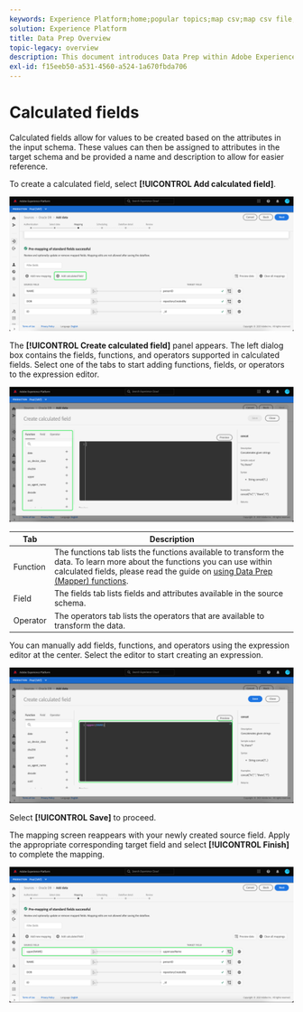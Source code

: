 ```yaml
---
keywords: Experience Platform;home;popular topics;map csv;map csv file;map csv file to xdm;map csv to xdm;ui guide;mapper;mapping;data prep;data preparation;preparing data;
solution: Experience Platform
title: Data Prep Overview
topic-legacy: overview
description: This document introduces Data Prep within Adobe Experience Platform.
exl-id: f15eeb50-a531-4560-a524-1a670fbda706
---
```


# Calculated fields

Calculated fields allow for values to be created based on the attributes in the input schema. These values can then be assigned to attributes in the target schema and be provided a name and description to allow for easier reference.

To create a calculated field, select **[!UICONTROL Add calculated field]**.

![](./images/calculated-fields/add-calculated-field.png)

The **[!UICONTROL Create calculated field]** panel appears. The left dialog box contains the fields, functions, and operators supported in calculated fields. Select one of the tabs to start adding functions, fields, or operators to the expression editor.

![](./images/calculated-fields/create-calculated-field.png)

| Tab | Description |
| --- | ----------- |
| Function | The functions tab lists the functions available to transform the data. To learn more about the functions you can use within calculated fields, please read the guide on [using Data Prep (Mapper) functions](./functions.md). |
| Field | The fields tab lists fields and attributes available in the source schema. |
| Operator | The operators tab lists the operators that are available to transform the data. |

You can manually add fields, functions, and operators using the expression editor at the center. Select the editor to start creating an expression.

![](./images/calculated-fields/write-calculated-field.png)

Select **[!UICONTROL Save]** to proceed.

The mapping screen reappears with your newly created source field. Apply the appropriate corresponding target field and select **[!UICONTROL Finish]** to complete the mapping.

![](./images/calculated-fields/new-calculated-field.png) 